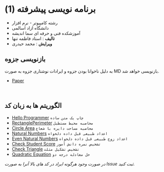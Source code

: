 <link rel="stylesheet" href="style.css">

# برنامه نویسی پیشرفته (1)

- رشته کامپیوتر - نرم افزار
- دانشگاه ازاد اسالمی
- آموزشکده فنی و حرفه ای سما اندیشه
- **تالیف** : استاد فاطمه تنها
- **ویرایش** : محمد حیدری

## بازنویسی جزوه

به دلیل ناخوانا بودن جزوه و ایرادات نوشتاری جزوه به صورت MD بازنویسی خواهد شد.

- [Paper](Paper.md)

<br>

## الگوریتم ها به زبان کد

- [Hello Programmer](cpp/HelloProgrammer.cpp) `چاپ یک متن ساده`
- [RectanglePerimeter](cpp/RectanglePerimeter.cpp) `محاصبه محیط مستطیل`
- [Circle Area](cpp/CircleArea.cpp) `محاصبه مساحت دایره با شعاع`
- [Natural Numbers](cpp/NaturalNumbers.cpp) `اعداد طبیعی قبل داده دلخواه`
- [Even Natural Numbers](cpp/EvenNaturalNumbers.cpp) `اعداد زوج طبیعی قبل داده دلخواه`
- [Check Student Score](cpp/CheckStudentScore.cpp) `تشخیص نمره دانش آموز`
- [Check Triangle](cpp/CheckTriangle.cpp) `تشخیص تشکیل مثلث`
- [Quadratic Equation](cpp/QuadraticEquation.cpp) `حل معادله درجه دو`

_در صورت وجود هرگونه ایراد در کد های بالا آنرا به صورت Issue ثبت کنید._